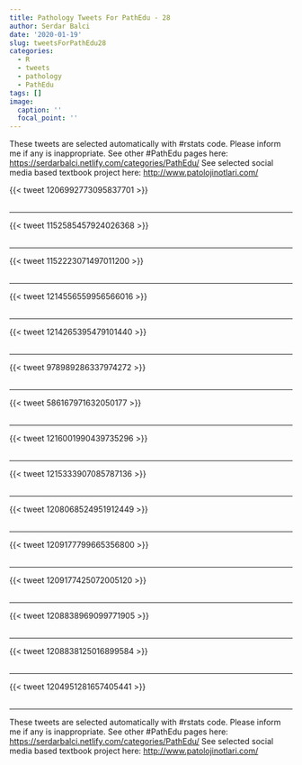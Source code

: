 ```yaml
---
title: Pathology Tweets For PathEdu - 28
author: Serdar Balci
date: '2020-01-19'
slug: tweetsForPathEdu28
categories:
  - R
  - tweets
  - pathology
  - PathEdu
tags: []
image:
  caption: ''
  focal_point: ''
---
```



These tweets are selected automatically with #rstats code. Please inform me if any is inappropriate.
See other #PathEdu pages here: https://serdarbalci.netlify.com/categories/PathEdu/ 
See selected social media based textbook project here: http://www.patolojinotlari.com/

{{< tweet 1206992773095837701 >}}
<br>
<br>
<hr>
{{< tweet 1152585457924026368 >}}
<br>
<br>
<hr>
{{< tweet 1152223071497011200 >}}
<br>
<br>
<hr>
{{< tweet 1214556559956566016 >}}
<br>
<br>
<hr>
{{< tweet 1214265395479101440 >}}
<br>
<br>
<hr>
{{< tweet 978989286337974272 >}}
<br>
<br>
<hr>
{{< tweet 586167971632050177 >}}
<br>
<br>
<hr>
{{< tweet 1216001990439735296 >}}
<br>
<br>
<hr>
{{< tweet 1215333907085787136 >}}
<br>
<br>
<hr>
{{< tweet 1208068524951912449 >}}
<br>
<br>
<hr>
{{< tweet 1209177799665356800 >}}
<br>
<br>
<hr>
{{< tweet 1209177425072005120 >}}
<br>
<br>
<hr>
{{< tweet 1208838969099771905 >}}
<br>
<br>
<hr>
{{< tweet 1208838125016899584 >}}
<br>
<br>
<hr>
{{< tweet 1204951281657405441 >}}
<br>
<br>
<hr>


These tweets are selected automatically with #rstats code. Please inform me if any is inappropriate.
See other #PathEdu pages here: https://serdarbalci.netlify.com/categories/PathEdu/ 
See selected social media based textbook project here: http://www.patolojinotlari.com/
